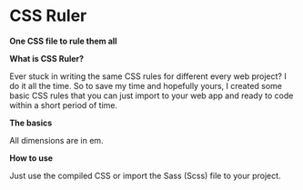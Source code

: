 # CSS Ruler
**One CSS file to rule them all**

**What is CSS Ruler?**

Ever stuck in writing the same CSS rules for different every web project? I do it all the time. So to save my time and hopefully yours, I created some basic CSS rules that you can just import to your web app and ready to code within a short period of time.

**The basics**

All dimensions are in em.

**How to use**

Just use the compiled CSS or import the Sass (Scss) file to your project.
